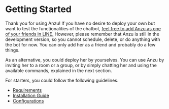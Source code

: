 # Getting Started

Thank you for using Anzu! If you have no desire to deploy your own but want to test the functionalities of the chatbot, [feel free to add Anzu as one of your friends in LINE.](https://line.me/R/ti/p/@087wqrja) However, please remember that Anzu is still in the development version, so you cannot schedule, delete, or do anything with the bot for now. You can only add her as a friend and probably do a few things.

As an alternative, you could deploy her by yourselves. You can use Anzu by inviting her to a room or a group, or by simply chatting her and using the available commands, explained in the next section.

For starters, you could follow the following guidelines.

- [Requirements](getting-started/requirements.md)
- [Installation Guide](getting-started/installation.md)
- [Configurations](getting-started/configurations.md)
